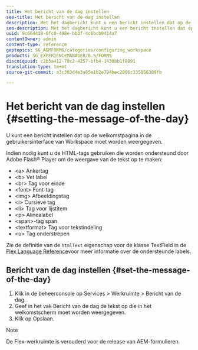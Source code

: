 ```yaml
---
title: Het bericht van de dag instellen
seo-title: Het bericht van de dag instellen
description: Met het dagbericht kunt u een bericht instellen dat op de welkomstpagina in de gebruikersinterface van Workspace moet worden weergegeven.
seo-description: Met het dagbericht kunt u een bericht instellen dat op de welkomstpagina in de gebruikersinterface van Workspace moet worden weergegeven.
uuid: 9c664438-6fc0-498e-bb3f-4c6bcb9414a7
contentOwner: admin
content-type: reference
geptopics: SG_AEMFORMS/categories/configuring_workspace
products: SG_EXPERIENCEMANAGER/6.5/FORMS
discoiquuid: c2b3a412-70c2-4257-bfb4-1430bb1f8891
translation-type: tm+mt
source-git-commit: a3c303d4e3a85e1b2e794bec2006c335056309fb

---
```



# Het bericht van de dag instellen {#setting-the-message-of-the-day}

U kunt een bericht instellen dat op de welkomstpagina in de gebruikersinterface van Workspace moet worden weergegeven.

Indien nodig kunt u de HTML-tags gebruiken die worden ondersteund door Adobe Flash® Player om de weergave van de tekst op te maken:

* &lt;a> Ankertag
* &lt;b> Vet label
* &lt;br> Tag voor einde
* &lt;font> Font-tag
* &lt;img> Afbeeldingstag
* &lt;i> Cursieve tag
* &lt;li> Tag voor lijstitem
* &lt;p> Alinealabel
* &lt;span>-tag span
* &lt;textformat> Tag voor tekstindeling
* &lt;u> Tag onderstrepen

Zie de definitie van de `htmlText` eigenschap voor de klasse TextField in de [Flex Language Reference](https://www.adobe.com/support/documentation/en/flex/)voor meer informatie over de ondersteunde labels.

## Bericht van de dag instellen {#set-the-message-of-the-day}

1. Klik in de beheerconsole op Services > Werkruimte > Bericht van de dag.
1. Geef in het vak Bericht van de dag de tekst op die in het welkomstscherm moet worden weergegeven.
1. Klik op Opslaan.

>[!NOTE]
>
>De Flex-werkruimte is verouderd voor de release van AEM-formulieren.

